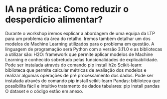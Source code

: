# IA na prática: Como reduzir o desperdício alimentar?

Durante o workshop iremos explicar a abordagem de uma equipa da LTP para um problema da área do retalho. Iremos também detalhar um dos modelos de Machine Learning utilizados para o problema em questão. A linguagem de programação será Python com a versão 3.11.0 e as bibliotecas a utilizar são:
H2O: framework que permite aplicar modelos de Machine Learning e conhecido sobretudo pelas funcionalidades de explicabilidade. Pode ser instalada através do comando pip install h2o
Scikit-learn: biblioteca que permite calcular métricas de avaliação dos modelos e realizar algumas operações de pré processamento dos dados. Pode ser instalada através do comando pip install scikit-learn
Pandas: biblioteca que possibilita fácil e intuitivo tratamento de dados tabulares: pip install pandas
O dataset e o código estão em anexo.
